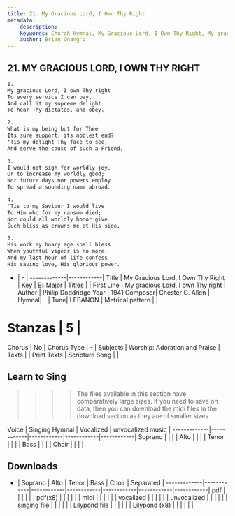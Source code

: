 ```yaml
---
title: 21. My Gracious Lord, I Own Thy Right
metadata:
    description: 
    keywords: Church Hymnal, My Gracious Lord, I Own Thy Right, My gracious Lord, I own Thy right, 
    author: Brian Onang'o
---
```



## 21. MY GRACIOUS LORD, I OWN THY RIGHT

```txt
1.
My gracious Lord, I own Thy right 
To every service I can pay, 
And call it my supreme delight 
To hear Thy dictates, and obey. 

2.
What is my being but for Thee 
Its sure support, its noblest end? 
'Tis my delight Thy face to see, 
And serve the cause of such a Friend. 

3.
I would not sigh for worldly joy, 
Or to increase my worldly good; 
Nor future days nor powers employ 
To spread a sounding name abroad. 

4.
'Tis to my Saviour I would live 
To Him who for my ransom died; 
Nor could all worldly honor give 
Such bliss as crowns me at His side. 

5.
His work my hoary age shall bless 
When youthful vigeor is no more; 
And my last hour of life confess 
His saving love, His glorious power.

```

- |   -  |
-------------|------------|
Title | My Gracious Lord, I Own Thy Right |
Key | E♭ Major |
Titles |  |
First Line | My gracious Lord, I own Thy right |
Author | Philip Doddridge
Year | 1941
Composer| Chester G. Allen |
Hymnal|  - |
Tune| LEBANON |
Metrical pattern | |
# Stanzas | 5 |
Chorus | No |
Chorus Type | - |
Subjects | Worship: Adoration and Praise |
Texts |  |
Print Texts | 
Scripture Song |  |
  
## Learn to Sing

>>>> The files available in this section have comparatively large sizes. If you need to save on data, then you can download the midi files in the download section as they are of smaller sizes.

Voice |  Singing Hymnal | Vocalized | unvocalized music |
-------------|------------|------------|------------|------------|
Soprano | | | |
Alto | | | |
Tenor | | | |
Bass | | | |
Choir | | | |

## Downloads

- |  Soprano | Alto | Tenor | Bass | Choir | Separated |
-------------|------------|------------|------------|------------|------------|------------|
pdf | | | | | |
pdf(x8) | | | | | |
midi | | | | | |
vocalized | | | | | |
unvocalized | | | | | |
singing file | | | | | |
Lilypond file | | | | | |
Lilypond (x8) | | | | | |
  